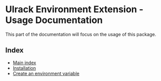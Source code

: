 # Ulrack Environment Extension - Usage Documentation

This part of the documentation will focus on the usage of this package.

## Index

- [Main index](../index.md)
- [Installation](installation.md)
- [Create an environment variable](create-an-environment-variable.md)